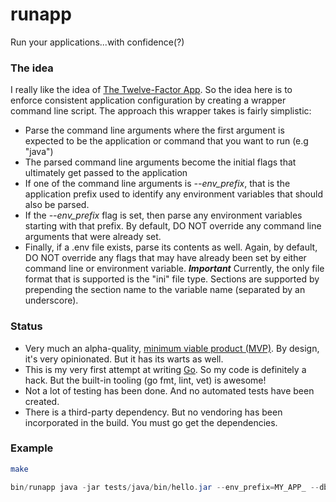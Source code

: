 runapp
======

Run your applications...with confidence(?)

### The idea
I really like the idea of [The Twelve-Factor App](http://12factor.net/). So the idea here is to enforce consistent application configuration 
by creating a wrapper command line script.  The approach this wrapper takes is fairly simplistic:

* Parse the command line arguments where the first argument is expected to be the application or command that you want to run (e.g "java")
* The parsed command line arguments become the initial flags that ultimately get passed to the application
* If one of the command line arguments is *--env_prefix*, that is the application prefix used to identify any environment variables that should also be parsed.
* If the *--env_prefix* flag is set, then parse any environment variables starting with that prefix.  By default, DO NOT override any command line arguments that were already set.
* Finally, if a .env file exists, parse its contents as well.  Again, by default, DO NOT override any flags that may have already been set by either command line or environment variable.  ***Important*** Currently, the only file format that is supported is the "ini" file type.  Sections are supported by prepending the section name to the variable name (separated by an underscore).

### Status
* Very much an alpha-quality, [minimum viable product (MVP)](http://en.wikipedia.org/wiki/Minimum_viable_product).  By design, it's very opinionated.  But it has its warts as well. 
* This is my very first attempt at writing [Go](http://golang.org/). So my code is definitely a hack.  But the built-in tooling (go fmt, lint, vet) is awesome!
* Not a lot of testing has been done.  And no automated tests have been created.
* There is a third-party dependency. But no vendoring has been incorporated in the build.  You must go get the dependencies.


### Example

```bash
make
```
```java
bin/runapp java -jar tests/java/bin/hello.jar --env_prefix=MY_APP_ --db_user=bart
```
